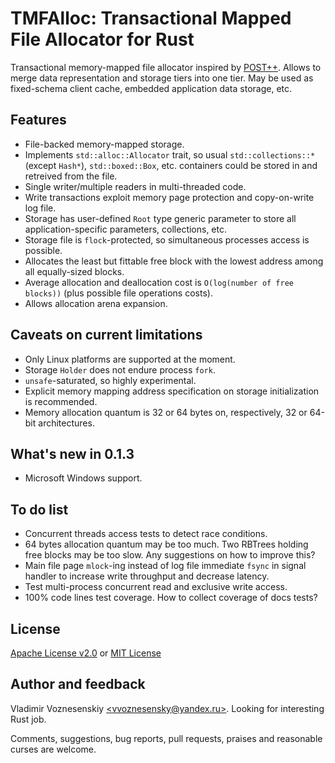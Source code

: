 # TMFAlloc: Transactional Mapped File Allocator for Rust

Transactional memory-mapped file allocator inspired by
[POST++](https://github.com/knizhnik/POST--). Allows to merge data
representation and storage tiers into one tier. May be used as fixed-schema
client cache, embedded application data storage, etc.

## Features
 * File-backed memory-mapped storage.
 * Implements `std::alloc::Allocator` trait, so usual `std::collections::*`
   (except `Hash*`), `std::boxed::Box`, etc. containers could be stored in and
   retreived from the file.
 * Single writer/multiple readers in multi-threaded code.
 * Write transactions exploit memory page protection and copy-on-write log
   file.
 * Storage has user-defined `Root` type generic parameter to
   store all application-specific parameters, collections, etc.
 * Storage file is `flock`-protected, so simultaneous processes access is
   possible.
 * Allocates the least but fittable free block with the lowest address among
   all equally-sized blocks.
 * Average allocation and deallocation cost is `O(log(number of free blocks))`
   (plus possible file operations costs).
 * Allows allocation arena expansion.

## Caveats on current limitations
 * Only Linux platforms are supported at the moment.
 * Storage `Holder` does not endure process `fork`.
 * `unsafe`-saturated, so highly experimental.
 * Explicit memory mapping address specification on storage initialization is
   recommended.
 * Memory allocation quantum is 32 or 64 bytes on, respectively, 32 or 64-bit
   architectures.

## What's new in 0.1.3
- Microsoft Windows support.

## To do list
- Concurrent threads access tests to detect race conditions.
- 64 bytes allocation quantum may be too much. Two RBTrees holding free blocks
    may be too slow. Any suggestions on how to improve this?
- Main file page `mlock`-ing instead of log file immediate `fsync` in signal
    handler to increase write throughput and decrease latency.
- Test multi-process concurrent read and exclusive write access.
- 100% code lines test coverage. How to collect coverage of docs tests?

## License
[Apache License v2.0](tmfalloc/blob?file=LICENSE-APACHE) or
[MIT License](tmfalloc/blob?file=LICENSE-MIT)

## Author and feedback

Vladimir Voznesenskiy [\<vvoznesensky@yandex.ru\>](
    mailto:vvoznesensky@yandex.ru). Looking for interesting Rust job.

Comments, suggestions, bug reports, pull requests, praises and reasonable curses
are welcome.

